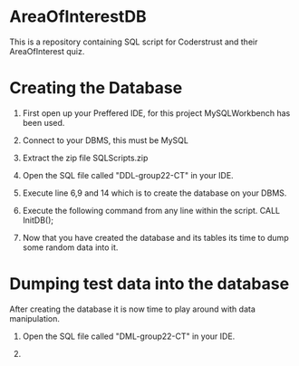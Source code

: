 # AreaOfInterestDB

This is a repository containing SQL script for Coderstrust and their AreaOfInterest quiz.

# Creating the Database
1. First open up your Preffered IDE, for this project MySQLWorkbench has been used.

2. Connect to your DBMS, this must be MySQL

3. Extract the zip file SQLScripts.zip

4. Open the SQL file called "DDL-group22-CT" in your IDE.

5. Execute line 6,9 and 14 which is to create the database on your DBMS.

6. Execute the following command from any line within the script.
    CALL InitDB();
    
7. Now that you have created the database and its tables its time to dump some random data into it.

# Dumping test data into the database
After creating the database it is now time to play around with data manipulation.

1. Open the SQL file called "DML-group22-CT" in your IDE.

2. 
